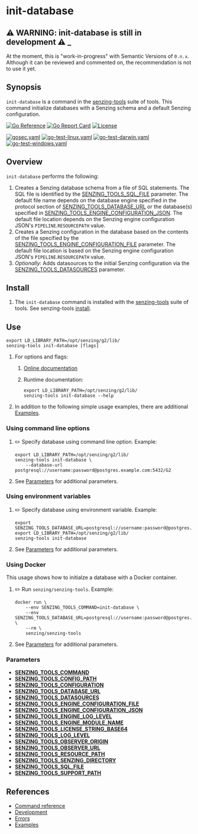 # init-database

## :warning: WARNING: init-database is still in development :warning: _

At the moment, this is "work-in-progress" with Semantic Versions of `0.n.x`.
Although it can be reviewed and commented on,
the recommendation is not to use it yet.

## Synopsis

`init-database` is a command in the
[senzing-tools](https://github.com/Senzing/senzing-tools)
suite of tools.
This command initialize databases with a Senzing schema and a default Senzing configuration.

[![Go Reference](https://pkg.go.dev/badge/github.com/senzing/init-database.svg)](https://pkg.go.dev/github.com/senzing/init-database)
[![Go Report Card](https://goreportcard.com/badge/github.com/senzing/init-database)](https://goreportcard.com/report/github.com/senzing/init-database)
[![License](https://img.shields.io/badge/License-Apache2-brightgreen.svg)](https://github.com/Senzing/init-database/blob/main/LICENSE)

[![gosec.yaml](https://github.com/Senzing/init-database/actions/workflows/gosec.yaml/badge.svg)](https://github.com/Senzing/init-database/actions/workflows/gosec.yaml)
[![go-test-linux.yaml](https://github.com/Senzing/init-database/actions/workflows/go-test-linux.yaml/badge.svg)](https://github.com/Senzing/init-database/actions/workflows/go-test-linux.yaml)
[![go-test-darwin.yaml](https://github.com/Senzing/init-database/actions/workflows/go-test-darwin.yaml/badge.svg)](https://github.com/Senzing/init-database/actions/workflows/go-test-darwin.yaml)
[![go-test-windows.yaml](https://github.com/Senzing/init-database/actions/workflows/go-test-windows.yaml/badge.svg)](https://github.com/Senzing/init-database/actions/workflows/go-test-windows.yaml)

## Overview

`init-database` performs the following:

1. Creates a Senzing database schema from a file of SQL statements.
   The SQL file is identified by the
   [SENZING_TOOLS_SQL_FILE](https://github.com/Senzing/knowledge-base/blob/main/lists/environment-variables.md#senzing_tools_sql_file)
   parameter.
   The default file name depends on the database engine specified in the
   protocol section of
   [SENZING_TOOLS_DATABASE_URL](https://github.com/Senzing/knowledge-base/blob/main/lists/environment-variables.md#senzing_tools_database_url)
   or the database(s) specified in
   [SENZING_TOOLS_ENGINE_CONFIGURATION_JSON](https://github.com/Senzing/knowledge-base/blob/main/lists/environment-variables.md#senzing_tools_engine_configuration_json).
   The default file location depends on the Senzing engine configuration JSON's `PIPELINE`.`RESOURCEPATH` value.
1. Creates a Senzing configuration in the database based on the contents
   of the file specified by the
   [SENZING_TOOLS_ENGINE_CONFIGURATION_FILE](https://github.com/Senzing/knowledge-base/blob/main/lists/environment-variables.md#senzing_tools_engine_configuration_file)
    parameter.
   The default file location is based on the Senzing engine configuration JSON's `PIPELINE`.`RESOURCEPATH` value.
1. *Optionally:* Adds datasources to the initial Senzing configuration via the
   [SENZING_TOOLS_DATASOURCES](https://github.com/Senzing/knowledge-base/blob/main/lists/environment-variables.md#senzing_tools_datasources)
   parameter.

## Install

1. The `init-database` command is installed with the
   [senzing-tools](https://github.com/Senzing/senzing-tools)
   suite of tools.
   See senzing-tools [install](https://github.com/Senzing/senzing-tools#install).

## Use

```console
export LD_LIBRARY_PATH=/opt/senzing/g2/lib/
senzing-tools init-database [flags]
```

1. For options and flags:
    1. [Online documentation](https://hub.senzing.com/senzing-tools/senzing-tools_init-database.html)
    1. Runtime documentation:

        ```console
        export LD_LIBRARY_PATH=/opt/senzing/g2/lib/
        senzing-tools init-database --help
        ```

1. In addition to the following simple usage examples, there are additional [Examples](docs/examples.md).

### Using command line options

1. :pencil2: Specify database using command line option.
   Example:

    ```console
    export LD_LIBRARY_PATH=/opt/senzing/g2/lib/
    senzing-tools init-database \
        --database-url postgresql://username:password@postgres.example.com:5432/G2
    ```

1. See [Parameters](#parameters) for additional parameters.

### Using environment variables

1. :pencil2: Specify database using environment variable.
   Example:

    ```console
    export SENZING_TOOLS_DATABASE_URL=postgresql://username:password@postgres.example.com:5432/G2
    export LD_LIBRARY_PATH=/opt/senzing/g2/lib/
    senzing-tools init-database
    ```

1. See [Parameters](#parameters) for additional parameters.

### Using Docker

This usage shows how to initialze a database with a Docker container.

1. :pencil2: Run `senzing/senzing-tools`.
   Example:

    ```console
    docker run \
        --env SENZING_TOOLS_COMMAND=init-database \
        --env SENZING_TOOLS_DATABASE_URL=postgresql://username:password@postgres.example.com:5432/G2 \
        --rm \
        senzing/senzing-tools
    ```

1. See [Parameters](#parameters) for additional parameters.

### Parameters

- **[SENZING_TOOLS_COMMAND](https://github.com/Senzing/knowledge-base/blob/main/lists/environment-variables.md#senzing_tools_command)**
- **[SENZING_TOOLS_CONFIG_PATH](https://github.com/Senzing/knowledge-base/blob/main/lists/environment-variables.md#senzing_tools_config_path)**
- **[SENZING_TOOLS_CONFIGURATION](https://github.com/Senzing/knowledge-base/blob/main/lists/environment-variables.md#senzing_tools_configuration)**
- **[SENZING_TOOLS_DATABASE_URL](https://github.com/Senzing/knowledge-base/blob/main/lists/environment-variables.md#senzing_tools_database_url)**
- **[SENZING_TOOLS_DATASOURCES](https://github.com/Senzing/knowledge-base/blob/main/lists/environment-variables.md#senzing_tools_datasources)**
- **[SENZING_TOOLS_ENGINE_CONFIGURATION_FILE](https://github.com/Senzing/knowledge-base/blob/main/lists/environment-variables.md#senzing_tools_engine_configuration_file)**
- **[SENZING_TOOLS_ENGINE_CONFIGURATION_JSON](https://github.com/Senzing/knowledge-base/blob/main/lists/environment-variables.md#senzing_tools_engine_configuration_json)**
- **[SENZING_TOOLS_ENGINE_LOG_LEVEL](https://github.com/Senzing/knowledge-base/blob/main/lists/environment-variables.md#senzing_tools_engine_log_level)**
- **[SENZING_TOOLS_ENGINE_MODULE_NAME](https://github.com/Senzing/knowledge-base/blob/main/lists/environment-variables.md#senzing_tools_engine_module_name)**
- **[SENZING_TOOLS_LICENSE_STRING_BASE64](https://github.com/Senzing/knowledge-base/blob/main/lists/environment-variables.md#senzing_tools_license_string_base64)**
- **[SENZING_TOOLS_LOG_LEVEL](https://github.com/Senzing/knowledge-base/blob/main/lists/environment-variables.md#senzing_tools_log_level)**
- **[SENZING_TOOLS_OBSERVER_ORIGIN](https://github.com/Senzing/knowledge-base/blob/main/lists/environment-variables.md#senzing_tools_observer_origin)**
- **[SENZING_TOOLS_OBSERVER_URL](https://github.com/Senzing/knowledge-base/blob/main/lists/environment-variables.md#senzing_tools_observer_url)**
- **[SENZING_TOOLS_RESOURCE_PATH](https://github.com/Senzing/knowledge-base/blob/main/lists/environment-variables.md#senzing_tools_resource_path)**
- **[SENZING_TOOLS_SENZING_DIRECTORY](https://github.com/Senzing/knowledge-base/blob/main/lists/environment-variables.md#senzing_tools_senzing_directory)**
- **[SENZING_TOOLS_SQL_FILE](https://github.com/Senzing/knowledge-base/blob/main/lists/environment-variables.md#senzing_tools_sql_file)**
- **[SENZING_TOOLS_SUPPORT_PATH](https://github.com/Senzing/knowledge-base/blob/main/lists/environment-variables.md#senzing_tools_support_path)**

## References

- [Command reference](https://hub.senzing.com/senzing-tools/senzing-tools_init-database.html)
- [Development](docs/development.md)
- [Errors](docs/errors.md)
- [Examples](docs/examples.md)
